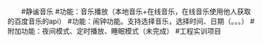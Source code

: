 ﻿　　#静谧音乐
    #功能：音乐播放（本地音乐+在线音乐，在线音乐使用他人获取的百度音乐的api）
    #功能：闹钟功能。支持选择音乐，选择时间、日期（。。。）
    #附加功能：夜间模式、定时播放、睡眠模式（未完成）
    #工程实训项目
